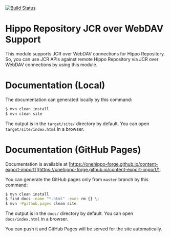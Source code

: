 [![Build Status](https://travis-ci.org/onehippo-forge/hippo-jcr-over-webdav.svg?branch=develop)](https://travis-ci.org/onehippo-forge/hippo-jcr-over-webdav)

# Hippo Repository JCR over WebDAV Support

This module supports JCR over WebDAV connections for Hippo Repository.
So, you can use JCR APIs against remote Hippo Repository via JCR over WebDAV connections by using this module.

# Documentation (Local)

The documentation can generated locally by this command:

```bash
$ mvn clean install
$ mvn clean site
```

The output is in the ```target/site/``` directory by default. You can open ```target/site/index.html``` in a browser.

# Documentation (GitHub Pages)

Documentation is available at [https://onehippo-forge.github.io/content-export-import/](https://onehippo-forge.github.io/content-export-import/).

You can generate the GitHub pages only from ```master``` branch by this command:

```bash
$ mvn clean install
$ find docs -name "*.html" -exec rm {} \;
$ mvn -Pgithub.pages clean site
```

The output is in the ```docs/``` directory by default. You can open ```docs/index.html``` in a browser.

You can push it and GitHub Pages will be served for the site automatically.

